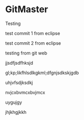 GitMaster
=========

Testing 

test commit 1 from eclipse

test commit 2 from eclipse

testing from git web



jjsdfjsdfhksjd



gl;kp;likfhlsdlkgkml;dfgnjsdkskjgdb

uhjvfsdjksdkj

nvjcxbvmcxbvjmcx


uygujgy

jhjkhgjkkh

